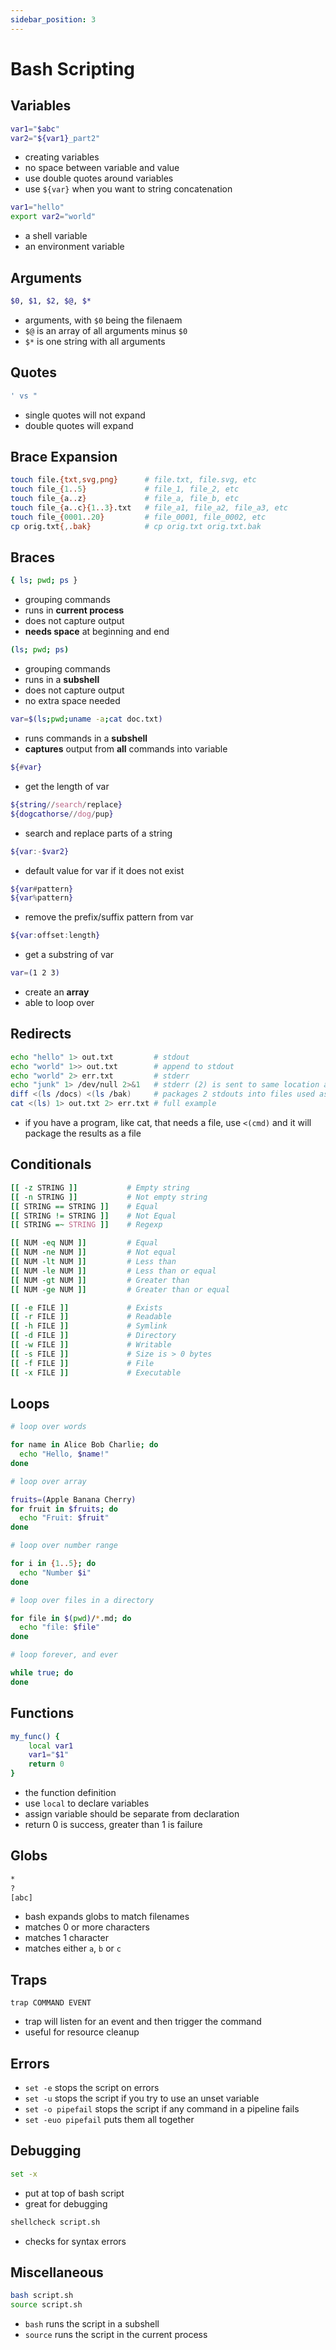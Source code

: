 ```yaml
---
sidebar_position: 3
---
```


# Bash Scripting

## Variables

```bash
var1="$abc"
var2="${var1}_part2"
```

- creating variables
- no space between variable and value
- use double quotes around variables
- use `${var}` when you want to string concatenation

```bash
var1="hello"
export var2="world"
```

- a shell variable
- an environment variable

## Arguments

```bash
$0, $1, $2, $@, $*
```

- arguments, with `$0` being the filenaem
- `$@` is an array of all arguments minus `$0`
- `$*` is one string with all arguments

## Quotes

```bash
' vs "
```

- single quotes will not expand
- double quotes will expand

## Brace Expansion

```bash
touch file.{txt,svg,png}      # file.txt, file.svg, etc
touch file_{1..5}             # file_1, file_2, etc
touch file_{a..z}             # file_a, file_b, etc
touch file_{a..c}{1..3}.txt   # file_a1, file_a2, file_a3, etc
touch file_{0001..20}         # file_0001, file_0002, etc
cp orig.txt{,.bak}            # cp orig.txt orig.txt.bak
```

## Braces

```bash
{ ls; pwd; ps }
```

- grouping commands
- runs in **current process**
- does not capture output
- **needs space** at beginning and end

```bash
(ls; pwd; ps)
```

- grouping commands
- runs in a **subshell**
- does not capture output
- no extra space needed

```bash
var=$(ls;pwd;uname -a;cat doc.txt)
```

- runs commands in a **subshell**
- **captures** output from **all** commands into variable

```bash
${#var}
```

- get the length of var

```bash
${string//search/replace}
${dogcathorse//dog/pup}
```

- search and replace parts of a string

```bash
${var:-$var2}
```

- default value for var if it does not exist

```bash
${var#pattern}
${var%pattern}
```

- remove the prefix/suffix pattern from var

```bash
${var:offset:length}
```

- get a substring of var

```bash
var=(1 2 3)
```

- create an **array**
- able to loop over

## Redirects

```bash
echo "hello" 1> out.txt         # stdout
echo "world" 1>> out.txt        # append to stdout
echo "world" 2> err.txt         # stderr
echo "junk" 1> /dev/null 2>&1   # stderr (2) is sent to same location as stdout (1)
diff <(ls /docs) <(ls /bak)     # packages 2 stdouts into files used as input into diff
cat <(ls) 1> out.txt 2> err.txt # full example
```

- if you have a program, like cat, that needs a file, use `<(cmd)` and it will package the results as a file

## Conditionals

```bash
[[ -z STRING ]]           # Empty string
[[ -n STRING ]]           # Not empty string
[[ STRING == STRING ]]    # Equal
[[ STRING != STRING ]]    # Not Equal
[[ STRING =~ STRING ]]    # Regexp

[[ NUM -eq NUM ]]         # Equal
[[ NUM -ne NUM ]]         # Not equal
[[ NUM -lt NUM ]]         # Less than
[[ NUM -le NUM ]]         # Less than or equal
[[ NUM -gt NUM ]]         # Greater than
[[ NUM -ge NUM ]]         # Greater than or equal

[[ -e FILE ]]             # Exists
[[ -r FILE ]]             # Readable
[[ -h FILE ]]             # Symlink
[[ -d FILE ]]             # Directory
[[ -w FILE ]]             # Writable
[[ -s FILE ]]             # Size is > 0 bytes
[[ -f FILE ]]             # File
[[ -x FILE ]]             # Executable
```

## Loops

```bash
# loop over words

for name in Alice Bob Charlie; do
  echo "Hello, $name!"
done
```

```bash
# loop over array

fruits=(Apple Banana Cherry)
for fruit in $fruits; do
  echo "Fruit: $fruit"
done
```

```bash
# loop over number range

for i in {1..5}; do
  echo "Number $i"
done
```

```bash
# loop over files in a directory

for file in $(pwd)/*.md; do
  echo "file: $file"
done
```

```bash
# loop forever, and ever

while true; do
done
```

## Functions

```bash
my_func() {
    local var1
    var1="$1"
    return 0
}
```

- the function definition
- use `local` to declare variables
- assign variable should be separate from declaration
- return 0 is success, greater than 1 is failure

## Globs

```bash
*
?
[abc]
```

- bash expands globs to match filenames
- matches 0 or more characters
- matches 1 character
- matches either `a`, `b` or `c`

## Traps

`trap COMMAND EVENT`

- trap will listen for an event and then trigger the command
- useful for resource cleanup

## Errors

- `set -e` stops the script on errors
- `set -u` stops the script if you try to use an unset variable
- `set -o pipefail` stops the script if any command in a pipeline fails
- `set -euo pipefail` puts them all together

## Debugging

```bash
set -x
```

- put at top of bash script
- great for debugging

```bash
shellcheck script.sh
```

- checks for syntax errors

## Miscellaneous

```bash
bash script.sh
source script.sh
```

- `bash` runs the script in a subshell
- `source` runs the script in the current process
